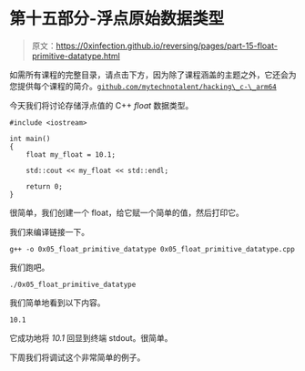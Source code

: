 # 第十五部分-浮点原始数据类型

> 原文：<https://0xinfection.github.io/reversing/pages/part-15-float-primitive-datatype.html>

如需所有课程的完整目录，请点击下方，因为除了课程涵盖的主题之外，它还会为您提供每个课程的简介。[`github.com/mytechnotalent/hacking\_c-\_arm64`](https://github.com/mytechnotalent/hacking\_c-\_arm64)

今天我们将讨论存储浮点值的 C++ *float* 数据类型。

```
#include <iostream>

int main()
{
    float my_float = 10.1;

    std::cout << my_float << std::endl;

    return 0;
}

```

很简单，我们创建一个 float，给它赋一个简单的值，然后打印它。

我们来编译链接一下。

```
g++ -o 0x05_float_primitive_datatype 0x05_float_primitive_datatype.cpp

```

我们跑吧。

```
./0x05_float_primitive_datatype

```

我们简单地看到以下内容。

```
10.1

```

它成功地将 *10.1* 回显到终端 stdout。很简单。

下周我们将调试这个非常简单的例子。